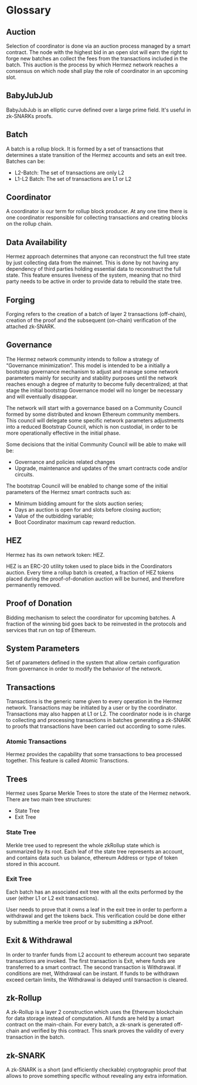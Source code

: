 # Glossary

## Auction
Selection of coordinator is done via an auction process managed by a smart contract. The node with the highest bid in an open slot will earn the right to forge new batches an collect the fees from the transactions included in the batch. This auction is the process by which Hermez network reaches a consensus on which node shall play the role of coordinator in an upcoming slot.

## BabyJubJub
BabyJubJub is an elliptic curve defined over a large prime field. It's useful in zk-SNARKs proofs.

##  Batch
A batch is a rollup block. It is formed by a set of transactions that determines a state transition of the Hermez accounts and sets an exit tree. Batches can be:
- L2-Batch: The set of transactions are only L2
- L1-L2 Batch: The set of transactions are L1 or L2

##  Coordinator
A coordinator is our term for rollup block producer. At any one time there is one coordinator responsible for collecting transactions and creating blocks on the rollup chain.

## Data Availability
Hermez approach determines that anyone can reconstruct the full tree state by just collecting data from the mainnet. This is done by not having any dependency of third parties holding essential data to reconstruct the full state. This feature ensures liveness of the system, meaning that no third party needs to be active in order to provide data to rebuild the state tree.

##  Forging
Forging refers to the creation of a batch of layer 2 transactions (off-chain), creation of the proof and the subsequent (on-chain) verification of the attached zk-SNARK.

## Governance
The Hermez network community intends to follow a strategy of “Governance minimization”. This model is intended to be a initially a bootstrap governance mechanism to adjust and manage some network parameters mainly for security and stability purposes until the network reaches enough a degree of maturity to become fully decentralized; at that stage the initial bootstrap Governance model will no longer be necessary and will eventually disappear.

The network will start with a governance based on a Community Council formed by some distributed and known Ethereum community members. This council will delegate some specific network parameters adjustments into a reduced Bootstrap Council, which is non custodial,  in order to be more operationally effective in the initial phase.

Some decisions that the initial Community Council will be able to make will be:

- Governance and policies related changes
- Upgrade, maintenance and updates of the smart contracts code and/or circuits.

The bootstrap Council will be enabled to change some of the initial parameters of the Hermez smart contracts such as:

- Minimum bidding amount for the slots auction series;
- Days an auction is open for and slots before closing auction;
- Value of the outbidding variable;
- Boot Coordinator maximum cap reward reduction.

## HEZ
Hermez has its own network token: HEZ.

HEZ is an ERC-20 utility token used to place bids in the Coordinators auction. Every time a rollup batch is created, a fraction of HEZ tokens placed during the proof-of-donation auction will be burned, and therefore permanently removed.

## Proof of Donation
Bidding mechanism to select the coordinator for upcoming batches. A fraction of the winning bid goes back to be reinvested in the protocols and services that run on top of Ethereum. 

## System Parameters
Set of parameters defined in the system that allow certain configuration from governance in order to modify the behavior of the network. 

## Transactions
Transactions is the generic name given to every operation in the Hermez network. Transactions may be initiated by a user or by the coordinator. Transactions may also happen at L1 or L2. The coordinator node is in charge to collecting and processing transactions in batches generating a zk-SNARK to proofs that transactions have been carried out according to some rules.

### Atomic Transactions
Hermez provides the capability that some transactions to bea processed together. This feature is called Atomic Transctions.

## Trees
Hermez uses Sparse Merkle Trees to store the state of the Hermez network. There are two main tree structures:
- State Tree
- Exit Tree

### State Tree
Merkle tree used to represent the whole zkRollup state which is summarized by its root. 
Each leaf of the state tree represents an account, and contains data such us balance, ethereum Address or type of token stored in this account.

### Exit Tree
Each batch has an associated exit tree with all the exits performed by the user (either L1 or L2 exit transactions). 

User needs to prove that it owns a leaf in the exit tree in order to perform a withdrawal and get the tokens back. This verification could be done either by submitting a merkle tree proof or by submitting a zkProof. 

## Exit & Withdrawal
In order to tranfer funds from L2 account to ethereum account two separate transactions are invoked. The first transaction is Exit, where funds are transferred to a smart contract. The second transaction is Withdrawal. If conditions are met, Withdrawal can be instant. If funds to be withdrawn exceed certain limits, the Withdrawal is delayed until transaction is cleared.

## zk-Rollup
A zk-Rollup is a layer 2 construction  which uses the Ethereum blockchain for data storage instead of computation. 
All funds are held by a smart contract on the main-chain. For every batch, a zk-snark is generated off-chain and verified by this contract.
This snark proves the validity of every transaction in the batch.

## zk-SNARK
A zk-SNARK is a short (and efficiently checkable) cryptographic proof that allows to prove something specific without revealing any extra information.

